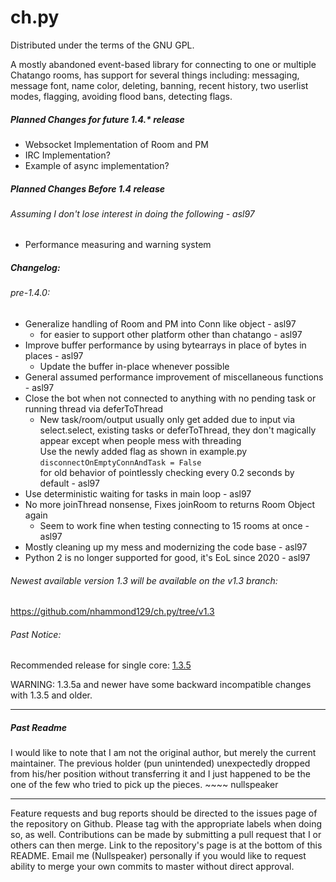 ch.py
=====
Distributed under the terms of the GNU GPL. 

  A mostly abandoned event-based library for connecting to one or multiple Chatango rooms,
has support for several things including: messaging, message font, name color, deleting, banning,
recent history, two userlist modes, flagging, avoiding flood bans, detecting flags.

##### Planned Changes for future 1.4.* release
* Websocket Implementation of Room and PM
* IRC Implementation?
* Example of async implementation?

##### Planned Changes Before 1.4 release
###### Assuming I don't lose interest in doing the following - asl97
* Performance measuring and warning system


##### Changelog:
###### pre-1.4.0:
* Generalize handling of Room and PM into Conn like object - asl97
  - for easier to support other platform other than chatango - asl97
* Improve buffer performance by using bytearrays in place of bytes in places - asl97
  - Update the buffer in-place whenever possible
* General assumed performance improvement of miscellaneous functions  - asl97
* Close the bot when not connected to anything with no pending task or running thread via deferToThread
  - New task/room/output usually only get added due to input via select.select, existing tasks or deferToThread, they don't magically appear except when people mess with threading
    \
    Use the newly added flag as shown in example.py
    `disconnectOnEmptyConnAndTask = False`
    \
    for old behavior of pointlessly checking every 0.2 seconds by default \- asl97
* Use deterministic waiting for tasks in main loop - asl97
* No more joinThread nonsense, Fixes joinRoom to returns Room Object again
  - Seem to work fine when testing connecting to 15 rooms at once \- asl97
* Mostly cleaning up my mess and modernizing the code base - asl97
* Python 2 is no longer supported for good, it's EoL since 2020 - asl97

###### Newest available version 1.3 will be available on the v1.3 branch:
https://github.com/nhammond129/ch.py/tree/v1.3

###### Past Notice:
Recommended release for single core: [1.3.5](https://github.com/Nullspeaker/ch.py/releases/tag/v1.3.5)

WARNING: 1.3.5a and newer have some backward incompatible changes with 1.3.5 and older.

----

##### Past Readme
  I would like to note that I am not the original author, but merely the current maintainer.
The previous holder (pun unintended) unexpectedly dropped from his/her position without transferring
it and I just happened to be the one of the few who tried to pick up the pieces. ~~~~ nullspeaker

----
  Feature requests and bug reports should be directed to the issues page of the repository on Github. Please tag with the appropriate labels when doing so, as well. Contributions can be made by submitting a pull request that I or others can then merge. Link to the repository's page is at the bottom of this README. Email me (Nullspeaker) personally if you would like to request ability to merge your own commits to master without direct approval.


